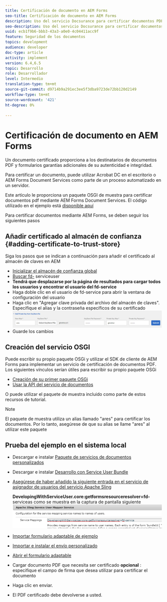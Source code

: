 ```yaml
---
title: Certificación de documento en AEM Forms
seo-title: Certificación de documento en AEM Forms
description: Uso del servicio Docsurance para certificar documentos PDF en AEM Forms
seo-description: Uso del servicio Docsurance para certificar documentos PDF en AEM Forms
uuid: ecb1f9b6-bbb3-43a3-a0e0-4c04411acc9f
feature: Seguridad de los documentos
topics: development
audience: developer
doc-type: article
activity: implement
version: 6.4,6.5
topic: Desarrollo
role: Desarrollador
level: Intermedio
translation-type: tm+mt
source-git-commit: d9714b9a291ec3ee5f3dba9723de72bb120d2149
workflow-type: tm+mt
source-wordcount: '421'
ht-degree: 0%

---
```



# Certificación de documento en AEM Forms

Un documento certificado proporciona a los destinatarios de documentos PDF y formularios garantías adicionales de su autenticidad e integridad.

Para certificar un documento, puede utilizar Acrobat DC en el escritorio o AEM Forms Document Services como parte de un proceso automatizado en un servidor.

Este artículo le proporciona un paquete OSGI de muestra para certificar documentos pdf mediante AEM Forms Document Services. El código utilizado en el ejemplo está [disponible aquí](https://helpx.adobe.com/experience-manager/6-4/forms/using/aem-document-services-programmatically.html)

Para certificar documentos mediante AEM Forms, se deben seguir los siguientes pasos

## Añadir certificado al almacén de confianza {#adding-certificate-to-trust-store}

Siga los pasos que se indican a continuación para añadir el certificado al almacén de claves en AEM

* [Inicializar el almacén de confianza global](http://localhost:4502/libs/granite/security/content/truststore.html)
* [Buscar fd-](http://localhost:4502/security/users.html) serviceuser
* **Tendrá que desplazarse por la página de resultados para cargar todos los usuarios y encontrar el usuario del fd-service**
* Haga doble clic en el usuario de fd-service para abrir la ventana de configuración del usuario
* Haga clic en &quot;Agregar clave privada del archivo del almacén de claves&quot;. Especifique el alias y la contraseña específicos de su certificado
   ![add-certificate](assets/adding-certificate-keystore.PNG)
* Guarde los cambios

## Creación del servicio OSGI

Puede escribir su propio paquete OSGi y utilizar el SDK de cliente de AEM Forms para implementar un servicio de certificación de documentos PDF. Los siguientes vínculos serían útiles para escribir su propio paquete OSGi

* [Creación de su primer paquete OSGi](https://helpx.adobe.com/experience-manager/using/maven_arch13.html)
* [Usar la API del servicio de documentos](https://helpx.adobe.com/experience-manager/6-4/forms/using/aem-document-services-programmatically.html)

O puede utilizar el paquete de muestra incluido como parte de estos recursos de tutorial.

>[!NOTE]
>
>El paquete de muestra utiliza un alias llamado &quot;ares&quot; para certificar los documentos. Por lo tanto, asegúrese de que su alias se llame &quot;ares&quot; al utilizar este paquete

## Prueba del ejemplo en el sistema local

* Descargar e instalar [Paquete de servicios de documentos personalizados](/help/forms/assets/common-osgi-bundles/AEMFormsDocumentServices.core-1.0-SNAPSHOT.jar)
* Descargar e instalar [Desarrollo con Service User Bundle](/help/forms/assets/common-osgi-bundles/DevelopingWithServiceUser.jar)
* [Asegúrese de haber añadido la siguiente entrada en el servicio de asignador de usuarios del servicio Apache Sling](http://localhost:4502/system/console/configMgr)

   **DevelopingWithServiceUser.core:getformsresourceresolver=fd-** serviceas como se muestra en la captura de pantalla siguiente
   ![User-Mapper](assets/user-mapper-service.PNG)
* [Importar formulario adaptable de ejemplo](assets/certify-pdf-af.zip)
* [Importar e instalar el envío personalizado](assets/custom-submit-certify.zip)
* [Abrir el formulario adaptable](http://localhost:4502/content/dam/formsanddocuments/certifypdf/jcr:content?wcmmode=disabled)
* Cargar documento PDF que necesita ser certificado
   **opcional** : especifique el campo de firma que desea utilizar para certificar el documento
* Haga clic en enviar.
* El PDF certificado debe devolverse a usted.


